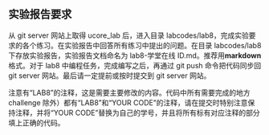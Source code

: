 ## 实验报告要求

从 git server 网站上取得 ucore_lab 后，进入目录 labcodes/lab8，完成实验要求的各个练习。在实验报告中回答所有练习中提出的问题。在目录 labcodes/lab8 下存放实验报告，实验报告文档命名为 lab8-学堂在线 ID.md。推荐用**markdown**格式。对于 lab8 中编程任务，完成编写之后，再通过 git push 命令把代码同步回 git server 网站。最后请一定提前或按时提交到 git server 网站。

注意有“LAB8”的注释，这是需要主要修改的内容。代码中所有需要完成的地方 challenge 除外）都有“LAB8”和“YOUR CODE”的注释，请在提交时特别注意保持注释，并将“YOUR CODE”替换为自己的学号，并且将所有标有对应注释的部分填上正确的代码。
